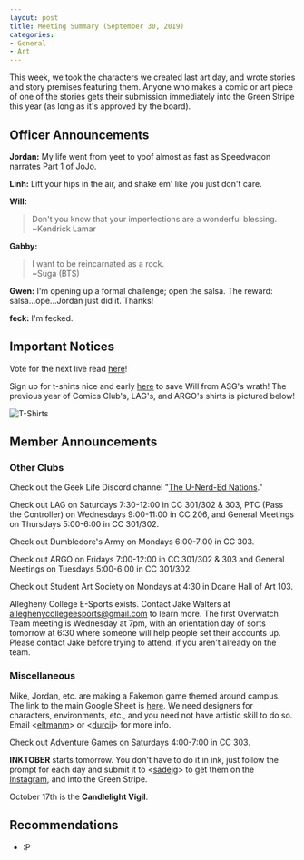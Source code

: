 ```yaml
---
layout: post
title: Meeting Summary (September 30, 2019)
categories:
- General
- Art
---
```


This week, we took the characters we created last art day, and wrote stories and story premises featuring them.  Anyone who makes a comic or art piece of one of the stories gets their submission immediately into the Green Stripe this year (as long as it's approved by the board).

## Officer Announcements

**Jordan:**  My life went from yeet to yoof almost as fast as Speedwagon narrates Part 1 of JoJo.

**Linh:**  Lift your hips in the air, and shake em' like you just don't care.

**Will:**  
> Don't you know that your imperfections are a wonderful blessing.  
>~Kendrick Lamar

**Gabby:**  
> I want to be reincarnated as a rock.  
>~Suga (BTS)

**Gwen:**  I'm opening up a formal challenge; open the salsa.  The reward: salsa...ope...Jordan just did it.  Thanks!

**feck:**  I'm fecked.

## Important Notices

Vote for the next live read [here](https://docs.google.com/forms/d/e/1FAIpQLSc1Mbnx2btrEWu0j_11AeGFVixuI1p0ugaL6p7QK9e5xbrwAA/viewform?usp=sf_link)!

Sign up for t-shirts nice and early [here](https://docs.google.com/forms/d/e/1FAIpQLScV7z0UpsXuaAsZiq4vp2tpfcicbPbnC_3hbV_u2dTerl1bZQ/viewform) to save Will from ASG's wrath!  The previous year of Comics Club's, LAG's, and ARGO's shirts is pictured below!

![T-Shirts](../../../../../../images/blog/oldshirts.jpg)

## Member Announcements

### Other Clubs

Check out the Geek Life Discord channel "[The U-Nerd-Ed Nations](https://discord.gg/bKXT3FM)."

Check out LAG on Saturdays 7:30-12:00 in CC 301/302 & 303, PTC (Pass the Controller) on Wednesdays 9:00-11:00 in CC 206, and General Meetings on Thursdays 5:00-6:00 in CC 301/302.

Check out Dumbledore's Army on Mondays 6:00-7:00 in CC 303.

Check out ARGO on Fridays 7:00-12:00 in CC 301/302 & 303 and General Meetings on Tuesdays 5:00-6:00 in CC 301/302.

Check out Student Art Society on Mondays at 4:30 in Doane Hall of Art 103.

Allegheny College E-Sports exists.  Contact Jake Walters at [alleghenycollegeesports@gmail.com](mailto:alleghenycollegeesports@gmail.com) to learn more.  The first Overwatch Team meeting is Wednesday at 7pm, with an orientation day of sorts tomorrow at 6:30 where someone will help people set their accounts up.  Please contact Jake before trying to attend, if you aren't already on the team.

### Miscellaneous

Mike, Jordan, etc. are making a Fakemon game themed around campus.  The link to the main Google Sheet is [here](https://docs.google.com/spreadsheets/d/1mO_jn8xz4hN0sAEAv0LH6S_IHrX8TrWRkwoyjccBwHI/edit).  We need designers for characters, environments, etc., and you need not have artistic skill to do so.  Email <[eltmanm](mailto:eltmanm@allegheny.edu)> or <[durcij](mailto:durcij@allegheny.edu)> for more info.

Check out Adventure Games on Saturdays 4:00-7:00 in CC 303.

**INKTOBER** starts tomorrow.  You don't have to do it in ink, just follow the prompt for each day and submit it to <[sadejg](mailto:sadej@allegheny.edu)> to get them on the [Instagram](https://www.instagram.com/accomicsclub/), and into the Green Stripe.

October 17th is the **Candlelight Vigil**.


## Recommendations

* :P
